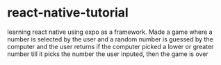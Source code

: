 # react-native-tutorial

learning react native using expo as a framework. Made a game where a number is selected by the user and a random number is guessed by the computer and the user returns if the computer picked a lower or greater number till it picks the number the user inputed, then the game is over
